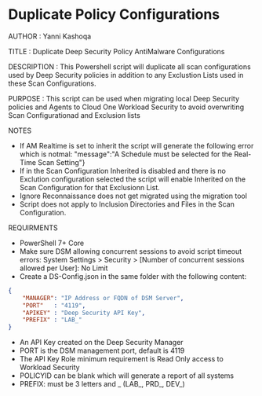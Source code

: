 # Duplicate Policy Configurations

AUTHOR		: Yanni Kashoqa

TITLE		: Duplicate Deep Security Policy AntiMalware Configurations

DESCRIPTION	: This Powershell script will duplicate all scan configurations used by Deep Security policies in addition to any Exclustion Lists used in these Scan Configurations.

PURPOSE : This script can be used when migrating local Deep Security policies and Agents to Cloud One Workload Security to avoid overwriting Scan Configurationad and Exclusion lists

NOTES
- If AM Realtime is set to inherit the script will generate the following error which is notmal:
    "message":"A Schedule must be selected for the Real-Time Scan Setting"}
- If in the Scan Configuration Inherited is disabled and there is no Exclution configuration selected the script will enable Inherited on the Scan Configuration for that Exclusionn List.
- Ignore Reconnaissance  does not get migrated using the migration tool
- Script does not apply to Inclusion Directories and Files in the Scan Configuration.


REQUIRMENTS
- PowerShell 7+ Core
- Make sure DSM allowing concurrent sessions to avoid script timeout errors:
    System Settings > Security > [Number of concurrent sessions allowed per User]: No Limit
- Create a DS-Config.json in the same folder with the following content:
~~~~JSON
{
    "MANAGER": "IP Address or FQDN of DSM Server",
    "PORT"   : "4119",
    "APIKEY" : "Deep Security API Key",
    "PREFIX" : "LAB_"
}
~~~~

- An API Key created on the Deep Security Manager
- PORT is the DSM management port, default is 4119
- The API Key Role minimum requirement is Read Only access to Workload Security
- POLICYID can be blank which will generate a report of all systems
- PREFIX: must be 3 letters and _ (LAB_, PRD_, DEV_)